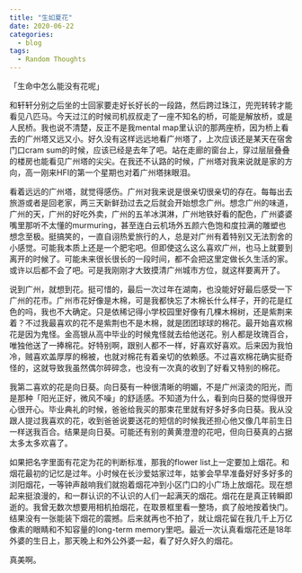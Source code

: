 ```yaml
---
title: "生如夏花"
date: 2020-06-22
categories:
  - blog
tags:
  - Random Thoughts
---
```

「生命中怎么能没有花呢」

和轩轩分别之后坐的士回家要走好长好长的一段路，然后跨过珠江，兜兜转转才能看见八匹马。今天过江的时候司机叔叔走了一座不知名的桥，可能是解放桥，或是人民桥。我也说不清楚，反正不是我mental map里认识的那两座桥，因为桥上看去的广州塔又远又小。好久没有这样远远地看广州塔了，上次应该还是某天在宿舍门口cram sum的时候，应该已经是去年了吧。站在走廊的窗台上，穿过层层叠叠的楼房也能看见广州塔的尖尖。在我还不认路的时候，广州塔对我来说就是家的方向，高一刚来HFI的第一个星期也对着广州塔抹眼泪。

看着远远的广州塔，就觉得感伤。广州对我来说是很亲切很亲切的存在。每每出去旅游或者是回老家，两三天新鲜劲过去之后就会开始想念广州。想念广州的味道，广州的天，广州的好吃外卖，广州的五羊冰淇淋，广州地铁好看的配色，广州婆婆嘴里那听不太懂的murmuring，甚至连白云机场外五颜六色饱和度拉满的雕塑也想念至极。挺搞笑的，一直自诩热爱旅行的人，总是对广州有着特别又无法割舍的小感觉。可能我本质上还是一个肥宅吧。但即使这么这么喜欢广州，也马上就要到离开的时候了。可能未来很长很长的一段时间，都不会把这里定做长久生活的家。或许以后都不会了吧。可是我刚刚才大致摸清广州城市方位，就这样要离开了。

说到广州，就想到花。挺可惜的，最后一次过年在湖南，也没能好好最后感受一下广州的花市。广州市花好像是木棉，可是我都快忘了木棉长什么样子，开的花是红色的吗，我也不大确定。只是依稀记得小学校园里好像有几棵木棉树，还是紫荆来着？不过我最喜欢的花不是紫荆也不是木棉，就是团团球球的棉花。最开始喜欢棉花是因为鬼怪。金高银从高中毕业的时候鬼怪就去给他送花。别人都是玫瑰百合，唯独他送了一捧棉花。好特别啊，跟别人都不一样，好喜欢好喜欢。后来因为我怕冷，贼喜欢盖厚厚的棉被，也就对棉花有着亲切的依赖感。不过喜欢棉花确实挺奇怪的，这就导致我虽然偶尔碎碎念，也没有一次真的收到了好看又特别的棉花。

我第二喜欢的花是向日葵。向日葵有一种很清晰的明媚，不是广州滚烫的阳光，而是那种「阳光正好，微风不噪」的舒适感。不知道为什么，看到向日葵的觉得很开心很开心。毕业典礼的时候，爸爸给我买的那束花里就有好多好多向日葵。我从没跟人提过我喜欢的花，收到爸爸说要送花的短信的时候我还担心他又像几年前生日一样送我百合。结果是向日葵。可能还有别的黄黄澄澄的花吧，但向日葵真的占据太多太多欢喜了。

如果把名字里面有花定为花的判断标准，那我的flower list上一定要加上烟花。和烟花最初的记忆是过年。小时候在长沙爱姑家过年，姑爹会早早准备好好多好多的浏阳烟花，一等钟声敲响我们就抱着烟花冲到小区门口的小广场上放烟花。现在想起来挺浪漫的，和一群认识的不认识的人们一起满天的烟花。烟花在是真正转瞬即逝的。我曾无数次想要用相机拍烟花，在取景框里看一整场，疯了般地按着快门。结果没有一张能装下烟花的震撼。后来就再也不拍了，就让烟花留在我几千上万亿像素的眼睛和不知容量的long-term memory里吧。最近一次认真看烟花还是18年外婆的生日上，那天晚上和外公外婆一起，看了好久好久的烟花。

真美啊。
